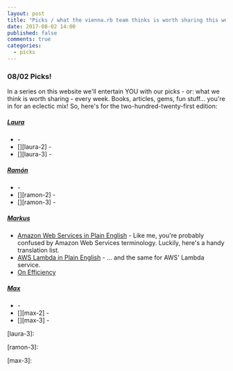 ```yaml
---
layout: post
title: "Picks / what the vienna.rb team thinks is worth sharing this week"
date: 2017-08-02 14:00
published: false
comments: true
categories:
  - picks
---
```


### 08/02 Picks!

In a series on this website we'll entertain YOU with our picks - or: what we think is worth sharing - every week.
Books, articles, gems, fun stuff&hellip; you're in for an eclectic mix! So, here's for the two-hundred-twenty-first edition:


##### [Laura][laura]
- [][laura-1] -
- [][laura-2] -
- [][laura-3] -

##### [Ramón][ramon]
- [][ramon-1] -
- [][ramon-2] -
- [][ramon-3] -

##### [Markus][markus]
- [Amazon Web Services in Plain English][markus-1] - Like me, you're probably confused by Amazon Web Services terminology. Luckily, here's a handy translation list.
- [AWS Lambda in Plain English][markus-2] - &hellip; and the same for AWS' Lambda service.
- [On Efficiency][markus-3]

##### [Max][max]
- [][max-1] -
- [][max-2] -
- [][max-3] -



[laura]: https://www.twitter.com/alicetragedy
[laura-1]:
[laura-2]:
[laura-3]:

[ramon]: https://twitter.com/senorhuidobro
[ramon-1]:
[ramon-2]:
[ramon-3]:

[markus]: https://twitter.com/nuclearsquid
[markus-1]: https://expeditedssl.com/aws-in-plain-english
[markus-2]: https://expeditedssl.com/aws-lambda-in-plain-english
[markus-3]: http://www.drmaciver.com/2017/07/on-efficiency/

[max]: https://www.twitter.com/klappradla
[max-1]:
[max-2]:
[max-3]:

